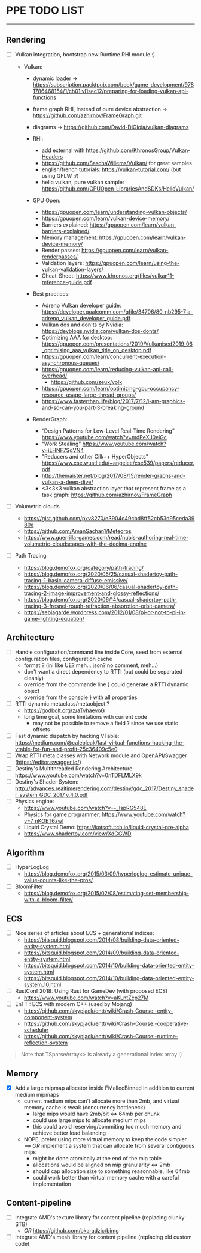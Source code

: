 # PPE TODO LIST

<!-- @import "[TOC]" {cmd="toc" depthFrom=1 depthTo=6 orderedList=false} -->

---

## Rendering

- [ ] Vulkan integration, bootstrap new Runtime.RHI module :)
    - Vulkan:
        - dynamic loader -> https://subscription.packtpub.com/book/game_development/9781786468154/1/ch01lvl1sec12/preparing-for-loading-vulkan-api-functions
        - frame graph RHI, instead of pure device abstraction -> https://github.com/azhirnov/FrameGraph.git
        - diagrams -> https://github.com/David-DiGioia/vulkan-diagrams

        - RHI:
            - add external with https://github.com/KhronosGroup/Vulkan-Headers
            - https://github.com/SaschaWillems/Vulkan/ for great samples
            - english/french tutorials: https://vulkan-tutorial.com/ (but using GFLW :/)
            - hello vulkan, pure vulkan sample: https://github.com/GPUOpen-LibrariesAndSDKs/HelloVulkan/
        - GPU Open:
            - https://gpuopen.com/learn/understanding-vulkan-objects/
            - https://gpuopen.com/learn/vulkan-device-memory/
            - Barriers explained: https://gpuopen.com/learn/vulkan-barriers-explained/
            - Memory management: https://gpuopen.com/learn/vulkan-device-memory/
            - Render passes: https://gpuopen.com/learn/vulkan-renderpasses/
            - Validation layers: https://gpuopen.com/learn/using-the-vulkan-validation-layers/
            - Cheat-Sheet: https://www.khronos.org/files/vulkan11-reference-guide.pdf
        - Best practices:
            - Adreno Vulkan developer guide: https://developer.qualcomm.com/qfile/34706/80-nb295-7_a-adreno_vulkan_developer_guide.pdf
            - Vulkan dos and don'ts by Nvidia: https://devblogs.nvidia.com/vulkan-dos-donts/
            - Optimizing AAA for desktop: https://gpuopen.com/presentations/2019/Vulkanised2019_06_optimising_aaa_vulkan_title_on_desktop.pdf
            - https://gpuopen.com/learn/concurrent-execution-asynchronous-queues/
            - https://gpuopen.com/learn/reducing-vulkan-api-call-overhead/
                - https://github.com/zeux/volk
            - https://gpuopen.com/learn/optimizing-gpu-occupancy-resource-usage-large-thread-groups/
            - https://www.fasterthan.life/blog/2017/7/12/i-am-graphics-and-so-can-you-part-3-breaking-ground
        - RenderGraph:
            - “Design Patterns for Low-Level Real-Time Rendering” https://www.youtube.com/watch?v=mdPeXJ0eiGc
            - “Work Stealing" https://www.youtube.com/watch?v=iLHNF7SgVN4
            - "Reducers and other Cilk++ HyperObjects" https://www.cse.wustl.edu/~angelee/cse539/papers/reducer.pdf
            - http://themaister.net/blog/2017/08/15/render-graphs-and-vulkan-a-deep-dive/
            - <3<3<3 vulkan abstraction layer that represent frame as a task graph: https://github.com/azhirnov/FrameGraph

- [ ] Volumetric clouds
    - https://gist.github.com/pxv8270/e3904c49cbd8ff52cb53d95ceda3980e
    - https://github.com/AmanSachan1/Meteoros
    - https://www.guerrilla-games.com/read/nubis-authoring-real-time-volumetric-cloudscapes-with-the-decima-engine

- [ ] Path Tracing
    - https://blog.demofox.org/category/path-tracing/
    - https://blog.demofox.org/2020/05/25/casual-shadertoy-path-tracing-1-basic-camera-diffuse-emissive/
    - https://blog.demofox.org/2020/06/06/casual-shadertoy-path-tracing-2-image-improvement-and-glossy-reflections/
    - https://blog.demofox.org/2020/06/14/casual-shadertoy-path-tracing-3-fresnel-rough-refraction-absorption-orbit-camera/
    - https://seblagarde.wordpress.com/2012/01/08/pi-or-not-to-pi-in-game-lighting-equation/

## Architecture

- [ ] Handle configuration/command line inside Core, seed from external configuration files, configuration cache
    - format ? (ini like UE? meh... json? no comment, meh...)
    - don't want a direct dependency to RTTI (but could be separated cleanly)
    - override from the commande line  } could generate a RTTI dynamic object
    - override from the console        } with all properties
- [ ] RTTI dynamic metaclass/metaobject ?
    - https://godbolt.org/z/aTvhaevoG
    - long time goal, some limitations with current code
        - may not be possible to remove a field ? since we use static offsets
- [ ] Fast dynamic dispatch by hacking VTable: https://medium.com/@calebleak/fast-virtual-functions-hacking-the-vtable-for-fun-and-profit-25c36409c5e0
- [ ] Wrap RTTI meta classes with Network module and OpenAPI/Swagger (https://editor.swagger.io/)
- [ ] Destiny's Multithreaded Rendering Architecture: https://www.youtube.com/watch?v=0nTDFLMLX9k
- [ ] Destiny's Shader System: http://advances.realtimerendering.com/destiny/gdc_2017/Destiny_shader_system_GDC_2017_v.4.0.pdf
- [ ] Physics engine:
    - https://www.youtube.com/watch?v=-_IspRG548E
    - Physics for game programmer: https://www.youtube.com/watch?v=7_nKOET6zwI
    - Liquid Crystal Demo: https://kotsoft.itch.io/liquid-crystal-pre-alpha
    - https://www.shadertoy.com/view/XdGGWD

## Algorithm

- [ ] HyperLogLog
    - https://blog.demofox.org/2015/03/09/hyperloglog-estimate-unique-value-counts-like-the-pros/
- [ ] BloomFilter
    - https://blog.demofox.org/2015/02/08/estimating-set-membership-with-a-bloom-filter/

## ECS

- [ ] Nice series of articles about ECS + generational indices:
    - https://bitsquid.blogspot.com/2014/08/building-data-oriented-entity-system.html
    - https://bitsquid.blogspot.com/2014/09/building-data-oriented-entity-system.html
    - https://bitsquid.blogspot.com/2014/10/building-data-oriented-entity-system.html
    - https://bitsquid.blogspot.com/2014/10/building-data-oriented-entity-system_10.html
- [ ] RustConf 2018: Using Rust for GameDev (with proposed ECS)
    - https://www.youtube.com/watch?v=aKLntZcp27M
- [ ] EnTT : ECS with modern C++ (used by Mojang)
    - https://github.com/skypjack/entt/wiki/Crash-Course:-entity-component-system
    - https://github.com/skypjack/entt/wiki/Crash-Course:-cooperative-scheduler
    - https://github.com/skypjack/entt/wiki/Crash-Course:-runtime-reflection-system

> Note that TSparseArray<> is already a generational index array :)

## Memory

- [x] Add a large mipmap allocator inside FMallocBinned in addition to current medium mipmaps
    - current medium mips can't allocate more than 2mb, and virtual memory cache is weak (concurrency bottleneck)
        - large mips would have 2mb/bit <=> 64mb per chunk
        - could use large mips to allocate medium mips
        - this could avoid reserving/commiting too much memory and achieve better load balancing
    - NOPE, prefer using more virtual memory to keep the code simpler ==> *OR* implement a system that can allocate from several contiguous mips
        - might be done atomically at the end of the mip table
        - allocations would be aligned on mip granularity <=> 2mb
        - should cap allocation size to something reasonnable, like 64mb
        - could work better than virtual memory cache with a careful implementation

## Content-pipeline

- [ ] Integrate AMD's texture library for content pipeline (replacing clunky STB)
    - *OR* https://github.com/bkaradzic/bimg
- [ ] Integrate AMD's mesh library for content pipeline (replacing old custom code)

